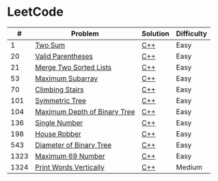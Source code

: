 # LeetCode

| # | Problem | Solution | Difficulty|
|---| ------- | -------- |-------|
|1|[Two Sum][p1]|[C++][p1sol]|Easy
|20|[Valid Parentheses][p20]|[C++][p20sol]|Easy
|21|[Merge Two Sorted Lists][p21]|[C++][p21sol]|Easy
|53|[Maximum Subarray][p53]|[C++][p53sol]|Easy
|70|[Climbing Stairs][p70]|[C++][p70sol]|Easy
|101|[Symmetric Tree][p101]|[C++][p101sol]|Easy
|104|[Maximum Depth of Binary Tree][p104]|[C++][p104sol]|Easy
|136|[Single Number][p136]|[C++][p136sol]|Easy
|198|[House Robber][p198]|[C++][p198sol]|Easy
|543|[Diameter of Binary Tree][p543]|[C++][p543sol]|Easy
|1323|[Maximum 69 Number][p1323]|[C++][p1323sol]|Easy
|1324|[Print Words Vertically][p1324]|[C++][p1324sol]|Medium


[p1]:https://leetcode.com/problems/two-sum/
[p1sol]:./Top%20100%20liked%20Questions/1.%20Two%20Sum.md
[p20]:https://leetcode.com/problems/valid-parentheses/
[p20sol]:./Top%20100%20liked%20Questions/20.%20Valid%20Parentheses.md
[p21]:https://leetcode.com/problems/merge-two-sorted-lists/
[p21sol]:./Top%20100%20liked%20Questions/21.%20Merge%20Two%20Sorted%20Lists.md
[p53]:https://leetcode.com/problems/maximum-subarray/
[p53sol]:./Top%20100%20liked%20Questions/Top%20100%20liked%20Questions/53.%20Maximum%20Subarray.md
[p70]:https://leetcode.com/problems/climbing-stairs/
[p70sol]:./Top%20100%20liked%20Questions/Top%20100%20liked%20Questions/70.%20Climbing%20Stairs.md
[p101]:https://leetcode.com/problems/symmetric-tree/
[p101sol]:./Top%20100%20liked%20Questions/101.%20Symmetric%20Tree.md
[p104]:https://leetcode.com/problems/maximum-depth-of-binary-tree/
[p104sol]:./Top%20100%20liked%20Questions/104.%20Maximum%20Depth%20of%20Binary%20Tree.md
[p136]:https://leetcode.com/problems/single-number/
[p136sol]:./Top%20100%20liked%20Questions/136.%20Single%20Number.md
[p198]:https://leetcode.com/problems/house-robber/
[p198sol]:./Top%20100%20liked%20Questions/198.%20House%20Robber.md
[p543]:https://leetcode.com/problems/diameter-of-binary-tree/
[p543sol]:./Top%20100%20liked%20Questions/543.%20Diameter%20of%20Binary%20Tree.md
[p1323]:https://leetcode.com/contest/weekly-contest-172/problems/maximum-69-number/
[p1323sol]:./Contest/Weekly%20Contest%20172/1323.%20Maximum%2069%20Number.md
[p1324]:https://leetcode.com/contest/weekly-contest-172/problems/print-words-vertically/
[p1324sol]:./Contest/Weekly%20Contest%20172/1324.%20Print%20Words%20Vertically.md

